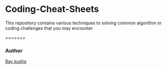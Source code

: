 # Coding-Cheat-Sheets

This repository contains various techniques to solving common algorithm or coding challenges that you may encounter

=======


### Author
[Ray kudjie](https://github.com/kudjieRaymond)